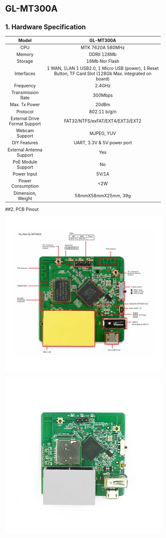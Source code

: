 # 	GL-MT300A

## 1. Hardware Specification

|             Model             |                GL-MT300A                 |
| :---------------------------: | :--------------------------------------: |
|              CPU              |             MTK 7620A 580MHz             |
|            Memory             |               DDRII 128Mb                |
|            Storage            |              16Mb Nor Flash              |
|          Interfaces           | 1 WAN, 1LAN 1 USB2.0, 1 Micro USB (power), 1 Reset Button, TF Card Slot (128Gb Max. integrated on board) |
|           Frequency           |                  2.4GHz                  |
|       Transmission Rate       |                 300Mbps                  |
|         Max. Tx Power         |                  20dBm                   |
|           Protocol            |               802.11 b/g/n               |
| External Drive Format Support |     FAT32/NTFS/exFAT/EXT4/EXT3/EXT2      |
|        Webcam Support         |                MJPEG, YUV                |
|         DIY Features          |        UART, 3.3V & 5V power port        |
|   External Antenna Support    |                   Yes                    |
|      PoE Module Support       |                    No                    |
|          Power Input          |                  5V/1A                   |
|       Power Consumption       |                   <2W                    |
|       Dimension, Weight       |           58mmX58mmX25mm, 39g            |



##2. PCB Pinout

![](src\pinout_mt300A.jpg) 

![](src\mt300A_1000x1000_41.jpg)    







